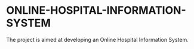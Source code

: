 # ONLINE-HOSPITAL-INFORMATION-SYSTEM
The project is aimed at developing an Online Hospital Information System.
